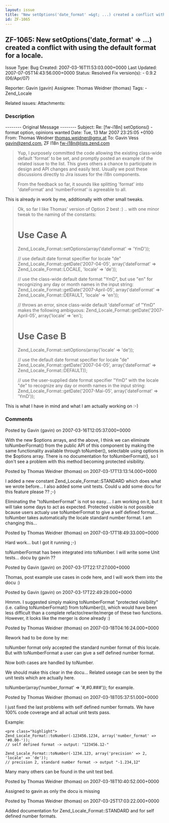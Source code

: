 ```yaml
---
layout: issue
title: "New setOptions('date_format' =&gt; ...) created a conflict with using the default format for a locale."
id: ZF-1065
---
```


ZF-1065: New setOptions('date\_format' => ...) created a conflict with using the default format for a locale.
-------------------------------------------------------------------------------------------------------------

 Issue Type: Bug Created: 2007-03-16T11:53:03.000+0000 Last Updated: 2007-07-05T14:43:56.000+0000 Status: Resolved Fix version(s): - 0.9.2 (06/Apr/07)
 
 Reporter:  Gavin (gavin)  Assignee:  Thomas Weidner (thomas)  Tags: - Zend\_Locale
 
 Related issues: 
 Attachments: 
### Description

-------- Original Message -------- Subject: Re: [fw-i18n] setOptions() - format option, opinions wanted Date: Tue, 13 Mar 2007 23:25:05 +0100 From: Thomas Weidner [thomas.weidner@gmx.at](mailto:thomas.weidner@gmx.at) To: Gavin Vess [gavin@zend.com](mailto:gavin@zend.com), ZF I18n [fw-i18n@lists.zend.com](mailto:fw-i18n@lists.zend.com)

> Yup, I purposely committed the code allowing the existing class-wide default 'format' to be set, and promptly posted an example of the related issue to the list. This gives others a chance to participate in design and API changes and easily test. Usually we post these discussions directly to Jira issues for the i18n components.
> 
> From the feedback so far, it sounds like splitting 'format' into 'dateFormat' and 'numberFormat' is agreeable to all.

This is already in work by me, additionally with other small tweaks.

> Ok, so far I like Thomas' version of Option 2 best :) .. with one minor tweak to the naming of the constants:
> 
> # Use Case A
> 
> Zend\_Locale\_Format::setOptions(array('dateFormat' => 'YmD'));
> 
> // use default date format specifier for locale "de" Zend\_Locale\_Format::getDate('2007-04-05', array('dateFormat' => Zend\_Locale\_Format::LOCALE, 'locale' => 'de'));
> 
> // use the class-wide default date format "YmD", but use "en" for recognizing any day or month names in the input string: Zend\_Locale\_Format::getDate('2007-April-05', array('dateFormat' => Zend\_Locale\_Format::DEFAULT, 'locale' => 'en'));
> 
> // throws an error, since class-wide default 'dateFormat' of "YmD" makes the following ambiguous: Zend\_Locale\_Format::getDate('2007-April-05', array('locale' => 'en');
> 
> # Use Case B
> 
> Zend\_Locale\_Format::setOptions(array('locale' => 'de'));
> 
> // use the default date format specifier for locale "de" Zend\_Locale\_Format::getDate('2007-04-05', array('dateFormat' => Zend\_Locale\_Format::DEFAULT));
> 
> // use the user-supplied date format specifier "YmD" with the locale "de" to recognize any day or month names in the input string: Zend\_Locale\_Format::getDate('2007-Mai-05', array('dateFormat' => 'YmD'));

This is what I have in mind and what I am actually working on :-)

 

 

### Comments

Posted by Gavin (gavin) on 2007-03-16T12:05:37.000+0000

With the new $options arrays, and the above, I think we can eliminate toNumberFormat() from the public API of this component by making the same functionality available through toNumber(), selectable using options in the $options array. There is no documentation for toNumberFormat(), so I don't see a problem with this method becoming protected visibility.

 

 

Posted by Thomas Weidner (thomas) on 2007-03-17T13:13:14.000+0000

I added a new constant Zend\_Locale\_Format::STANDARD which does what we wrote before... I also added some unit tests. Could u add some docu for this feature please ?? ;-)

Eliminating the "toNumberFormat" is not so easy.... I am working on it, but it will take some days to act as expected. Protected visible is not possible bcause users actualy use toNumberFormat to give a self defined format... toNumber takes automatically the locale standard number format. I am changing this...

 

 

Posted by Thomas Weidner (thomas) on 2007-03-17T18:49:33.000+0000

Hard work... but I got it running ;-)

toNumberFormat has been integrated into toNumber. I will write some Unit tests... docu by gavin ??

 

 

Posted by Gavin (gavin) on 2007-03-17T22:17:27.000+0000

Thomas, post example use cases in code here, and I will work them into the docu :)

 

 

Posted by Gavin (gavin) on 2007-03-17T22:49:29.000+0000

Hmmm. I suggested simply making toNumberFormat "protected visibility" (i.e. calling toNumberFormat() from toNumber()), which would have been less difficult than a complete refactor/rewrite/merge of these two functions. However, it looks like the merger is done already :)

 

 

Posted by Thomas Weidner (thomas) on 2007-03-18T04:16:24.000+0000

Rework had to be done by me:

toNumber format only accepted the standard number format of this locale. But with toNumberFormat a user can give a self defined number format.

Now both cases are handled by toNumber.

We should make this clear in the docu... Related useage can be seen by the unit tests which are actually here.

toNumber(array('number\_format' => '#,#0.###')); for example.

 

 

Posted by Thomas Weidner (thomas) on 2007-03-18T05:37:51.000+0000

I just fixed the last problems with self defined number formats. We have 100% code coverage and all actual unit tests pass.

Example:

 
    <pre class="highlight">
    Zend_Locale_Format::toNumber(-123456.1234, array('number_format' => '#0.00-'));
    // self defined format -> output: "123456.12-"
    
    Zend_Locale_Format::toNumber(-1234.123, array('precision' => 2, 'locale' => 'de'));
    // precision 2, standard number format -> output "-1.234,12"


Many many others can be found in the unit test bed.

 

 

Posted by Thomas Weidner (thomas) on 2007-03-18T10:40:52.000+0000

Assigned to gavin as only the docu is missing

 

 

Posted by Thomas Weidner (thomas) on 2007-03-25T17:03:22.000+0000

Added documentation for Zend\_Locale\_Format::STANDARD and for self defined number formats.

 

 